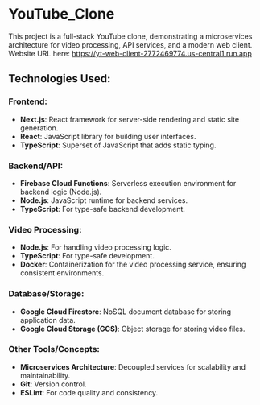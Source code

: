 # YouTube_Clone

This project is a full-stack YouTube clone, demonstrating a microservices architecture for video processing, API services, and a modern web client.
Website URL here: https://yt-web-client-2772469774.us-central1.run.app
## Technologies Used:

### Frontend:
*   **Next.js**: React framework for server-side rendering and static site generation.
*   **React**: JavaScript library for building user interfaces.
*   **TypeScript**: Superset of JavaScript that adds static typing.

### Backend/API:
*   **Firebase Cloud Functions**: Serverless execution environment for backend logic (Node.js).
*   **Node.js**: JavaScript runtime for backend services.
*   **TypeScript**: For type-safe backend development.

### Video Processing:
*   **Node.js**: For handling video processing logic.
*   **TypeScript**: For type-safe development.
*   **Docker**: Containerization for the video processing service, ensuring consistent environments.

### Database/Storage:
*   **Google Cloud Firestore**: NoSQL document database for storing application data.
*   **Google Cloud Storage (GCS)**: Object storage for storing video files.

### Other Tools/Concepts:
*   **Microservices Architecture**: Decoupled services for scalability and maintainability.
*   **Git**: Version control.
*   **ESLint**: For code quality and consistency.
